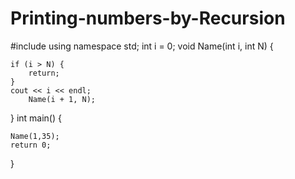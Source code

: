 # Printing-numbers-by-Recursion
#include <iostream>
using namespace std;
int i = 0;
void Name(int i, int N)
{
    
    if (i > N) {
        return;
    }
    cout << i << endl;
        Name(i + 1, N);
    
    
}
int main()
{ 
    
    Name(1,35);
    return 0;
}
